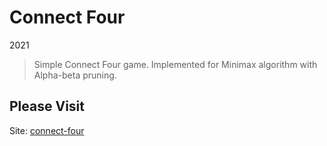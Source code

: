 # Connect Four
2021
> Simple Connect Four game. Implemented for Minimax algorithm with Alpha-beta pruning.

## Please Visit

Site: [connect-four](https://tt-p.github.io/connect-four/)
